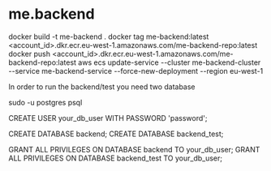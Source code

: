 # me.backend

docker build -t me-backend .
docker tag me-backend:latest <account_id>.dkr.ecr.eu-west-1.amazonaws.com/me-backend-repo:latest
docker push <account_id>.dkr.ecr.eu-west-1.amazonaws.com/me-backend-repo:latest
aws ecs update-service --cluster me-backend-cluster --service me-backend-service --force-new-deployment --region eu-west-1


In order to run the backend/test you need two database

sudo -u postgres psql

CREATE USER your_db_user WITH PASSWORD 'password';

CREATE DATABASE backend;
CREATE DATABASE backend_test;

GRANT ALL PRIVILEGES ON DATABASE backend TO your_db_user;
GRANT ALL PRIVILEGES ON DATABASE backend_test TO your_db_user;